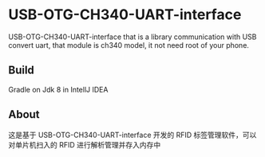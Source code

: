 # USB-OTG-CH340-UART-interface

USB-OTG-CH340-UART-interface that is a library communication with USB convert uart, that module is ch340 model, it not need root of your phone.

## Build

Gradle on Jdk 8 in IntellJ IDEA

## About

这是基于 USB-OTG-CH340-UART-interface 开发的 RFID 标签管理软件，可以对单片机扫入的 RFID 进行解析管理并存入内存中
